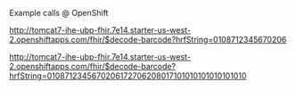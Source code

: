 
Example calls @ OpenShift

http://tomcat7-ihe-ubp-fhir.7e14.starter-us-west-2.openshiftapps.com/fhir/$decode-barcode?hrfString=0108712345670206

http://tomcat7-ihe-ubp-fhir.7e14.starter-us-west-2.openshiftapps.com/fhir/$decode-barcode?hrfString=0108712345670206172706208017101010101010101010
